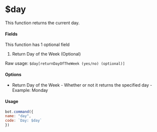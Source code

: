 # $day

This function returns the current day.

#### Fields

This function has 1 optional field

1. Return Day of the Week \(Optional\)

Raw usage: `$day[returnDayOfTheWeek (yes/no) (optional)]`  

#### Options

* Return Day of the Week - Whether or not it returns the specified day - Example: Monday

#### Usage

```javascript
bot.command({
name: "day",
code: `Day: $day`
})
```


